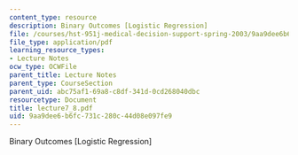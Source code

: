 ```yaml
---
content_type: resource
description: Binary Outcomes [Logistic Regression]
file: /courses/hst-951j-medical-decision-support-spring-2003/9aa9dee6b6fc731c280c44d08e097fe9_lecture7_8.pdf
file_type: application/pdf
learning_resource_types:
- Lecture Notes
ocw_type: OCWFile
parent_title: Lecture Notes
parent_type: CourseSection
parent_uid: abc75af1-69a8-c8df-341d-0cd268040dbc
resourcetype: Document
title: lecture7_8.pdf
uid: 9aa9dee6-b6fc-731c-280c-44d08e097fe9
---
```

Binary Outcomes [Logistic Regression]

